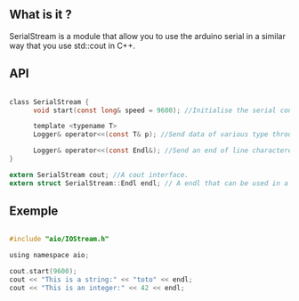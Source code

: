## What is it ? ##
  SerialStream is a module that allow you to use the arduino serial in a similar way that you use std::cout in C++.

## API ##

```C

class SerialStream {
      void start(const long& speed = 9600); //Initialise the serial connection with the specified speed.

      template <typename T>
      Logger& operator<<(const T& p); //Send data of various type through the serial

      Logger& operator<<(const Endl&); //Send an end of line charactere and flush the serial.
}

extern SerialStream cout; //A cout interface.
extern struct SerialStream::Endl endl; // A endl that can be used in a c++ like style.


```

## Exemple ##
```C

#include "aio/IOStream.h"

using namespace aio;

cout.start(9600);
cout << "This is a string:" << "toto" << endl;
cout << "This is an integer:" << 42 << endl;

```